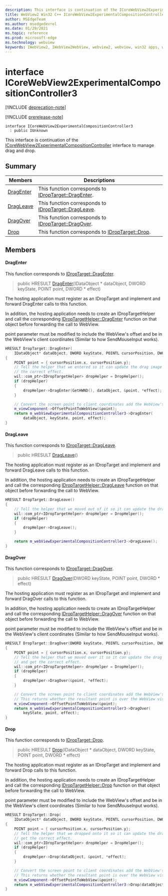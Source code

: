 ```yaml
---
description: This interface is continuation of the ICoreWebView2ExperimentalCompositionController interface to manage drag and drop.
title: WebView2 Win32 C++ ICoreWebView2ExperimentalCompositionController3
author: MSEdgeTeam
ms.author: msedgedevrel
ms.date: 01/29/2021
ms.topic: reference
ms.prod: microsoft-edge
ms.technology: webview
keywords: IWebView2, IWebView2WebView, webview2, webview, win32 apps, win32, edge, ICoreWebView2, ICoreWebView2Controller, browser control, edge html, ICoreWebView2ExperimentalCompositionController3
---
```


# interface ICoreWebView2ExperimentalCompositionController3 

[!INCLUDE [deprecation-note](../includes/deprecation-note.md)]

[!INCLUDE [prerelease-note](../includes/prerelease-note.md)]

```
interface ICoreWebView2ExperimentalCompositionController3
  : public IUnknown
```

This interface is continuation of the [ICoreWebView2ExperimentalCompositionController](icorewebview2experimentalcompositioncontroller.md) interface to manage drag and drop.

## Summary

 Members                        | Descriptions
--------------------------------|---------------------------------------------
[DragEnter](#dragenter) | This function corresponds to [IDropTarget::DragEnter][WindowsWin32ApiOleidlNfOleidlIdroptargetDragenter].
[DragLeave](#dragleave) | This function corresponds to [IDropTarget::DragLeave][WindowsWin32ApiOleidlNfOleidlIdroptargetDragleave].
[DragOver](#dragover) | This function corresponds to [IDropTarget::DragOver][WindowsWin32ApiOleidlNfOleidlIdroptargetDragover].
[Drop](#drop) | This function corresponds to [IDropTarget::Drop][WindowsWin32ApiOleidlNfOleidlIdroptargetDrop].

## Members

#### DragEnter 

This function corresponds to [IDropTarget::DragEnter][WindowsWin32ApiOleidlNfOleidlIdroptargetDragenter].

> public HRESULT [DragEnter](#dragenter)(IDataObject * dataObject, DWORD keyState, POINT point, DWORD * effect)

The hosting application must register as an IDropTarget and implement and forward DragEnter calls to this function.

In addition, the hosting application needs to create an IDropTargetHelper and call the corresponding [IDropTargetHelper::DragEnter][WindowsWin32ApiShobjidlCoreNfShobjidlCoreIdroptargethelperDragenter] function on that object before forwarding the call to WebView.

point parameter must be modified to include the WebView's offset and be in the WebView's client coordinates (Similar to how SendMouseInput works).

[WindowsWin32ApiOleidlNfOleidlIdroptargetDragenter]: /windows/win32/api/oleidl/nf-oleidl-idroptarget-dragenter "IDropTarget::DragEnter (oleidl.h) - Win32 apps | Microsoft Docs"

[WindowsWin32ApiShobjidlCoreNfShobjidlCoreIdroptargethelperDragenter]: /windows/win32/api/shobjidl_core/nf-shobjidl_core-idroptargethelper-dragenter "IDropTargetHelper::DragEnter (shobjidl_core.h) - Win32 apps | Microsoft Docs"

```cpp
HRESULT DropTarget::DragEnter(
    IDataObject* dataObject, DWORD keyState, POINTL cursorPosition, DWORD* effect)
{
    POINT point = { cursorPosition.x, cursorPosition.y};
    // Tell the helper that we entered so it can update the drag image and get
    // the correct effect.
    wil::com_ptr<IDropTargetHelper> dropHelper = DropHelper();
    if (dropHelper)
    {
        dropHelper->DragEnter(GetHWND(), dataObject, &point, *effect);
    }

    // Convert the screen point to client coordinates add the WebView's offset.
    m_viewComponent->OffsetPointToWebView(&point);
    return m_webViewExperimentalCompositionController3->DragEnter(
        dataObject, keyState, point, effect);
}
```

#### DragLeave 

This function corresponds to [IDropTarget::DragLeave][WindowsWin32ApiOleidlNfOleidlIdroptargetDragleave].

> public HRESULT [DragLeave](#dragleave)()

The hosting application must register as an IDropTarget and implement and forward DragLeave calls to this function.

In addition, the hosting application needs to create an IDropTargetHelper and call the corresponding [IDropTargetHelper::DragLeave][WindowsWin32ApiShobjidlCoreNfShobjidlCoreIdroptargethelperDragleave] function on that object before forwarding the call to WebView.

[WindowsWin32ApiOleidlNfOleidlIdroptargetDragleave]: /windows/win32/api/oleidl/nf-oleidl-idroptarget-dragleave "IDropTarget::DragLeave (oleidl.h) - Win32 apps | Microsoft Docs"

[WindowsWin32ApiShobjidlCoreNfShobjidlCoreIdroptargethelperDragleave]: /windows/win32/api/shobjidl_core/nf-shobjidl_core-idroptargethelper-dragleave "IDropTargetHelper::DragLeave (shobjidl_core.h) - Win32 apps | Microsoft Docs"

```cpp
HRESULT DropTarget::DragLeave()
{
    // Tell the helper that we moved out of it so it can update the drag image.
    wil::com_ptr<IDropTargetHelper> dropHelper = DropHelper();
    if (dropHelper)
    {
        dropHelper->DragLeave();
    }

    return m_webViewExperimentalCompositionController3->DragLeave();
}
```

#### DragOver 

This function corresponds to [IDropTarget::DragOver][WindowsWin32ApiOleidlNfOleidlIdroptargetDragover].

> public HRESULT [DragOver](#dragover)(DWORD keyState, POINT point, DWORD * effect)

The hosting application must register as an IDropTarget and implement and forward DragOver calls to this function.

In addition, the hosting application needs to create an IDropTargetHelper and call the corresponding [IDropTargetHelper::DragOver][WindowsWin32ApiShobjidlCoreNfShobjidlCoreIdroptargethelperDragover] function on that object before forwarding the call to WebView.

point parameter must be modified to include the WebView's offset and be in the WebView's client coordinates (Similar to how SendMouseInput works).

[WindowsWin32ApiOleidlNfOleidlIdroptargetDragover]: /windows/win32/api/oleidl/nf-oleidl-idroptarget-dragover "IDropTarget::DragOver (oleidl.h) - Win32 apps | Microsoft Docs"

[WindowsWin32ApiShobjidlCoreNfShobjidlCoreIdroptargethelperDragover]: /windows/win32/api/shobjidl_core/nf-shobjidl_core-idroptargethelper-dragover "IDropTargetHelper::DragOver (shobjidl_core.h) - Win32 apps | Microsoft Docs"

```cpp
HRESULT DropTarget::DragOver(DWORD keyState, POINTL cursorPosition, DWORD* effect)
{
    POINT point = { cursorPosition.x, cursorPosition.y};
    // Tell the helper that we moved over it so it can update the drag image
    // and get the correct effect.
    wil::com_ptr<IDropTargetHelper> dropHelper = DropHelper();
    if (dropHelper)
    {
        dropHelper->DragOver(&point, *effect);
    }

    // Convert the screen point to client coordinates add the WebView's offset.
    // This returns whether the resultant point is over the WebView visual.
    m_viewComponent->OffsetPointToWebView(&point);
    return m_webViewExperimentalCompositionController3->DragOver(
        keyState, point, effect);
}
```

#### Drop 

This function corresponds to [IDropTarget::Drop][WindowsWin32ApiOleidlNfOleidlIdroptargetDrop].

> public HRESULT [Drop](#drop)(IDataObject * dataObject, DWORD keyState, POINT point, DWORD * effect)

The hosting application must register as an IDropTarget and implement and forward Drop calls to this function.

In addition, the hosting application needs to create an IDropTargetHelper and call the corresponding [IDropTargetHelper::Drop][WindowsWin32ApiShobjidlCoreNfShobjidlCoreIdroptargethelperDrop] function on that object before forwarding the call to WebView.

point parameter must be modified to include the WebView's offset and be in the WebView's client coordinates (Similar to how SendMouseInput works).

[WindowsWin32ApiOleidlNfOleidlIdroptargetDrop]: /windows/win32/api/oleidl/nf-oleidl-idroptarget-drop "IDropTarget::Drop (oleidl.h) - Win32 apps | Microsoft Docs"

[WindowsWin32ApiShobjidlCoreNfShobjidlCoreIdroptargethelperDrop]: /windows/win32/api/shobjidl_core/nf-shobjidl_core-idroptargethelper-drop "IDropTargetHelper::Drop (shobjidl_core.h) - Win32 apps | Microsoft Docs"

```cpp
HRESULT DropTarget::Drop(
    IDataObject* dataObject, DWORD keyState, POINTL cursorPosition, DWORD* effect)
{
    POINT point = { cursorPosition.x, cursorPosition.y};
    // Tell the helper that we dropped onto it so it can update the drag image and
    // get the correct effect.
    wil::com_ptr<IDropTargetHelper> dropHelper = DropHelper();
    if (dropHelper)
    {
        dropHelper->Drop(dataObject, &point, *effect);
    }

    // Convert the screen point to client coordinates add the WebView's offset.
    // This returns whether the resultant point is over the WebView visual.
    m_viewComponent->OffsetPointToWebView(&point);
    return m_webViewExperimentalCompositionController3->Drop(dataObject, keyState, point, effect);
}
```

